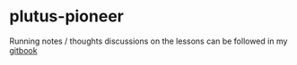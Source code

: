# plutus-pioneer

Running notes / thoughts discussions on the lessons can be followed in my [gitbook](https://hudwahab.gitbook.io/plutus-pioneer/)
